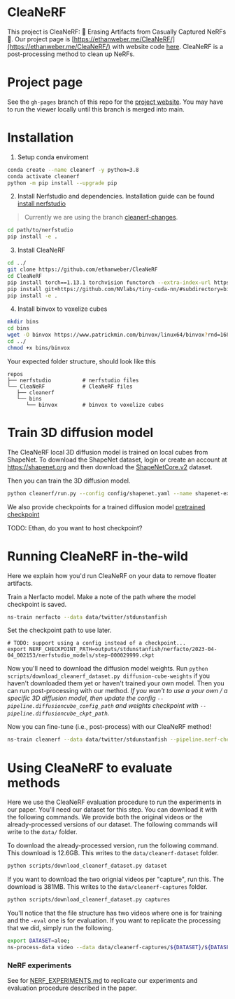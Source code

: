 # CleaNeRF

This project is CleaNeRF: 🧹 Erasing Artifacts from Casually Captured NeRFs 🧹. Our project page is [https://ethanweber.me/CleaNeRF/](https://ethanweber.me/CleaNeRF/) with website code [here](https://github.com/ethanweber/CleaNeRF/). CleaNeRF is a post-processing method to clean up NeRFs.

# Project page


See the `gh-pages` branch of this repo for the [project website](https://ethanweber.me/CleaNeRF/). You may have to run the viewer locally until this branch is merged into main.

# Installation

1) Setup conda enviroment

```bash
conda create --name cleanerf -y python=3.8
conda activate cleanerf
python -m pip install --upgrade pip
```

2) Install Nerfstudio and dependencies. Installation guide can be found [install nerfstudio](https://docs.nerf.studio/en/latest/quickstart/installation.html)

> Currently we are using the branch [cleanerf-changes](https://github.com/nerfstudio-project/nerfstudio/tree/cleanerf-changes).

```bash
cd path/to/nerfstudio
pip install -e .
```

3) Install CleaNeRF 

```bash
cd ../
git clone https://github.com/ethanweber/CleaNeRF
cd CleaNeRF
pip install torch==1.13.1 torchvision functorch --extra-index-url https://download.pytorch.org/whl/cu117
pip install git+https://github.com/NVlabs/tiny-cuda-nn/#subdirectory=bindings/torch
pip install -e .
```

4) Install binvox to voxelize cubes

```bash
mkdir bins
cd bins
wget -O binvox https://www.patrickmin.com/binvox/linux64/binvox?rnd=16811490753710
cd ../
chmod +x bins/binvox
```

Your expected folder structure, should look like this

    repos
    ├── nerfstudio          # nerfstudio files
    └── CleaNeRF            # CleaNeRF files 
       ├── cleanerf
       └── bins
          └── binvox        # binvox to voxelize cubes

# Train 3D diffusion model

The CleaNeRF local 3D diffusion model is trained on local cubes from ShapeNet. To download the ShapeNet dataset, login or create an account at https://shapenet.org and then download the [ShapeNetCore.v2](https://shapenet.cs.stanford.edu/shapenet/obj-zip/ShapeNetCore.v2.zip) dataset.

Then you can train the 3D diffusion model.

```bash
python cleanerf/run.py --config config/shapenet.yaml --name shapenet-experiment
```

We also provide checkpoints for a trained diffusion model [pretrained checkpoint]()

TODO: Ethan, do you want to host checkpoint?

# Running CleaNeRF in-the-wild

Here we explain how you'd run CleaNeRF on your data to remove floater artifacts.

Train a Nerfacto model. Make a note of the path where the model checkpoint is saved.

```bash
ns-train nerfacto --data data/twitter/stdunstanfish
```

Set the checkpoint path to use later.

```
# TODO: support using a config instead of a checkpoint...
export NERF_CHECKPOINT_PATH=outputs/stdunstanfish/nerfacto/2023-04-04_002153/nerfstudio_models/step-000029999.ckpt
```

Now you'll need to download the diffusion model weights. Run `python scripts/download_cleanerf_dataset.py diffusion-cube-weights` if you haven't downloaded them yet or haven't trained your own model. Then you can run post-processing with our method. *If you wan't to use a your own / a specific 3D diffusion model, then update the config `--pipeline.diffusioncube_config_path` and weights checkpoint with `--pipeline.diffusioncube_ckpt_path`.*

Now you can fine-tune (i.e., post-process) with our CleaNeRF method!

```bash
ns-train cleanerf --data data/twitter/stdunstanfish --pipeline.nerf-checkpoint-path $NERF_CHECKPOINT_PATH nerfstudio-data --eval-mode train-split-fraction
```

# Using CleaNeRF to evaluate methods

Here we use the CleaNeRF evaluation procedure to run the experiments in our paper. You'll need our dataset for this step. You can download it with the following commands. We provide both the original videos or the already-processed versions of our dataset. The following commands will write to the `data/` folder.

To download the already-processed version, run the following command. This download is 12.6GB. This writes to the `data/cleanerf-dataset` folder.

```bash
python scripts/download_cleanerf_dataset.py dataset
```

If you want to download the two orignial videos per "capture", run this. The download is 381MB. This writes to the `data/cleanerf-captures` folder.

```bash
python scripts/download_cleanerf_dataset.py captures
```

You'll notice that the file structure has two videos where one is for training and the `-eval` one is for evaluation. If you want to replicate the processing that we did, simply run the following.

```bash
export DATASET=aloe;
ns-process-data video --data data/cleanerf-captures/${DATASET}/${DATASET}.mp4 data/cleanerf-captures/${DATASET}/${DATASET}-eval.mp4 --output-dir data/cleanerf-processed-data/${DATASET} --num-frames-target 300;
```

### NeRF experiments

See for [NERF_EXPERIMENTS.md](NERF_EXPERIMENTS.md) to replicate our experiments and evaluation procedure described in the paper.
